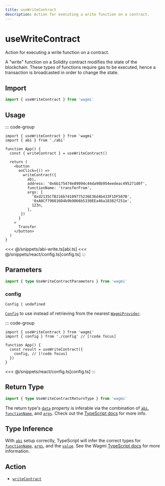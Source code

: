 ```yaml
---
title: useWriteContract
description: Action for executing a write function on a contract.
---
```


<script setup>
const packageName = 'wagmi'
const actionName = 'writeContract'
const typeName = 'WriteContract'
const mutate = 'writeContract'
const TData = 'WriteContractReturnType'
const TError = 'WriteContractErrorType'
const TVariables = 'WriteContractVariables'
</script>

# useWriteContract

Action for executing a write function on a contract.

A "write" function on a Solidity contract modifies the state of the blockchain. These types of functions require gas to be executed, hence a transaction is broadcasted in order to change the state.

## Import

```ts
import { useWriteContract } from 'wagmi'
```

## Usage

::: code-group

```tsx [index.tsx]
import { useWriteContract } from 'wagmi'
import { abi } from './abi'

function App() {
  const { writeContract } = useWriteContract()

  return (
    <button 
      onClick={() => 
        writeContract({ 
          abi,
          address: '0x6b175474e89094c44da98b954eedeac495271d0f',
          functionName: 'transferFrom',
          args: [
            '0xd2135CfB216b74109775236E36d4b433F1DF507B',
            '0xA0Cf798816D4b9b9866b5330EEa46a18382f251e',
            123n,
          ],
       })
      }
    >
      Transfer
    </button>
  )
}
```

<<< @/snippets/abi-write.ts[abi.ts]
<<< @/snippets/react/config.ts[config.ts]
:::

<!-- TODO: Usage for simulating before -->

<!-- TODO: Usage for estimating gas before -->

## Parameters

```ts
import { type UseWriteContractParameters } from 'wagmi'
```

### config

`Config | undefined`

[`Config`](/react/api/createConfig#config) to use instead of retrieving from the nearest [`WagmiProvider`](/react/api/WagmiProvider).

::: code-group

```tsx [index.tsx]
import { useWriteContract } from 'wagmi'
import { config } from './config' // [!code focus]

function App() {
  const result = useWriteContract({
    config, // [!code focus]
  })
}
```

<<< @/snippets/react/config.ts[config.ts]
:::

<!--@include: @shared/mutation-options.md-->

## Return Type

```ts
import { type UseWriteContractReturnType } from 'wagmi'
```

The return type's [`data`](#data) property is inferable via the combination of [`abi`](#abi), [`functionName`](#functionname), and [`args`](#args). Check out the [TypeScript docs](/react/typescript#const-assert-abis-typed-data) for more info.

<!--@include: @shared/mutation-result.md-->

## Type Inference

With [`abi`](/core/api/actions/writeContract#abi) setup correctly, TypeScript will infer the correct types for [`functionName`](/core/api/actions/writeContract#functionname), [`args`](/core/api/actions/writeContract#args), and the [`value`](/core/api/actions/writeContract##value). See the Wagmi [TypeScript docs](/react/typescript) for more information.

<!--@include: @shared/mutation-imports.md-->

## Action

- [`writeContract`](/core/api/actions/writeContract)
